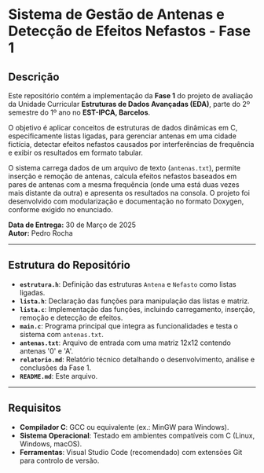 # Sistema de Gestão de Antenas e Detecção de Efeitos Nefastos - Fase 1
<!-- Título principal com # -->

## Descrição
<!-- Subtítulo com ## -->

Este repositório contém a implementação da **Fase 1** do projeto de avaliação da Unidade Curricular **Estruturas de Dados Avançadas (EDA)**, parte do 2º semestre do 1º ano no **EST-IPCA, Barcelos**.  
<!-- ** para negrito -->
O objetivo é aplicar conceitos de estruturas de dados dinâmicas em C, especificamente listas ligadas, para gerenciar antenas em uma cidade fictícia, detectar efeitos nefastos causados por interferências de frequência e exibir os resultados em formato tabular.

O sistema carrega dados de um arquivo de texto (`antenas.txt`), permite inserção e remoção de antenas, calcula efeitos nefastos baseados em pares de antenas com a mesma frequência (onde uma está duas vezes mais distante da outra) e apresenta os resultados na consola. O projeto foi desenvolvido com modularização e documentação no formato Doxygen, conforme exigido no enunciado.

**Data de Entrega:** 30 de Março de 2025  
**Autor:** Pedro Rocha

---

## Estrutura do Repositório
<!-- Linha horizontal com --- -->

- **`estrutura.h`**: Definição das estruturas `Antena` e `Nefasto` como listas ligadas.
- **`lista.h`**: Declaração das funções para manipulação das listas e matriz.
- **`lista.c`**: Implementação das funções, incluindo carregamento, inserção, remoção e detecção de efeitos.
- **`main.c`**: Programa principal que integra as funcionalidades e testa o sistema com `antenas.txt`.
- **`antenas.txt`**: Arquivo de entrada com uma matriz 12x12 contendo antenas '0' e 'A'.
- **`relatorio.md`**: Relatório técnico detalhando o desenvolvimento, análise e conclusões da Fase 1.
- **`README.md`**: Este arquivo.
<!-- Lista não ordenada com - e negrito com ** -->

---

## Requisitos

- **Compilador C**: GCC ou equivalente (ex.: MinGW para Windows).
- **Sistema Operacional**: Testado em ambientes compatíveis com C (Linux, Windows, macOS).
- **Ferramentas**: Visual Studio Code (recomendado) com extensões Git para controlo de versão.

